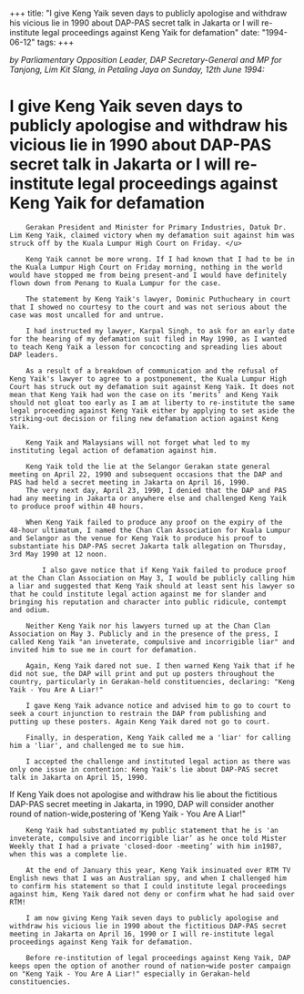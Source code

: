 +++ 
title: "I give Keng Yaik seven days to publicly apologise and withdraw his vicious lie in 1990 about DAP-PAS secret talk in Jakarta or I will re-institute legal proceedings against Keng Yaik for defamation"
date: "1994-06-12"
tags:
+++

_by Parliamentary Opposition Leader, DAP Secretary-General and MP for Tanjong, Lim Kit Slang, in Petaling Jaya on Sunday, 12th June 1994:_

# I give Keng Yaik seven days to publicly apologise and withdraw his vicious lie in 1990 about DAP-PAS secret talk in Jakarta or I will re-institute legal proceedings against Keng Yaik for defamation

		Gerakan President and Minister for Primary Industries, Datuk Dr. Lim Keng Yaik, claimed victory when my defamation suit against him was struck off by the Kuala Lumpur High Court on Friday. </u>

		Keng Yaik cannot be more wrong. If I had known that I had to be in the Kuala Lumpur High Court on Friday morning, nothing in the world would have stopped me from being present-and I would have definitely flown down from Penang to Kuala Lumpur for the case.

		The statement by Keng Yaik's lawyer, Dominic Puthucheary in court that I showed no courtesy to the court and was not serious about the case was most uncalled for and untrue.

		I had instructed my lawyer, Karpal Singh, to ask for an early date for the hearing of my defamation suit filed in May 1990, as I wanted to teach Keng Yaik a lesson for concocting and spreading lies about DAP leaders.

		As a result of a breakdown of communication and the refusal of Keng Yaik's lawyer to agree to a postponement, the Kuala Lumpur High Court has struck out my defamation suit against Keng Yaik. It does not mean that Keng Yaik had won the case on its ‘merits’ and Keng Yaik should not gloat too early as I am at liberty to re-institute the same legal proceeding against Keng Yaik either by applying to set aside the striking-out decision or filing new defamation action against Keng Yaik.

		Keng Yaik and Malaysians will not forget what led to my instituting legal action of defamation against him.

		Keng Yaik told the lie at the Selangor Gerakan state general meeting on April 22, 1990 and subsequent occasions that the DAP and PAS had held a secret meeting in Jakarta on April 16, 1990.
		The very next day, April 23, 1990, I denied that the DAP and PAS had any meeting in Jakarta or anywhere else and challenged Keng Yaik to produce proof within 48 hours.

		When Keng Yaik failed to produce any proof on the expiry of the 48-hour ultimatum, I named the Chan Clan Association for Kuala Lumpur and Selangor as the venue for Keng Yaik to produce his proof to substantiate his DAP-PAS secret Jakarta talk allegation on Thursday, 3rd May 1990 at 12 noon.

			I also gave notice that if Keng Yaik failed to produce proof at the Chan Clan Association on May 3, I would be publicly calling him a liar and suggested that Keng Yaik should at least sent his lawyer so that he could institute legal action against me for slander and bringing his reputation and character into public ridicule, contempt and odium.

		Neither Keng Yaik nor his lawyers turned up at the Chan Clan Association on May 3. Publicly and in the presence of the press, I called Keng Yaik "an inveterate, compulsive and incorrigible liar" and invited him to sue me in court for defamation.	

		Again, Keng Yaik dared not sue. I then warned Keng Yaik that if he did not sue, the DAP will print and put up posters throughout the country, particularly in Gerakan-held constituencies, declaring: "Keng Yaik - You Are A Liar!"

		I gave Keng Yaik advance notice and advised him to go to court to seek a court injunction to restrain the DAP from publishing and putting up these posters. Again Keng Yaik dared not go to court.

		Finally, in desperation, Keng Yaik called me a 'liar' for calling him a 'liar', and challenged me to sue him.

		I accepted the challenge and instituted legal action as there was only one issue in contention: Keng Yaik's lie about DAP-PAS secret talk in Jakarta on April 15, 1990.

If Keng Yaik does not apologise and withdraw his lie about the fictitious DAP-PAS secret meeting in Jakarta, in 1990, DAP will consider another round of nation-wide,postering of 'Keng Yaik - You Are A Liar!"	

		Keng Yaik had substantiated my public statement that he is 'an inveterate, compulsive and incorrigible liar’ as he once told Mister Weekly that I had a private 'closed-door -meeting’ with him in1987, when this was a complete lie.

		At the end of January this year, Keng Yaik insinuated over RTM TV English news that I was an Australian spy, and when I challenged him to confirm his statement so that I could institute legal proceedings against him, Keng Yaik dared not deny or confirm what he had said over RTM!

		I am now giving Keng Yaik seven days to publicly apologise and withdraw his vicious lie in 1990 about the fictitious DAP-PAS secret meeting in Jakarta on April 16, 1990 or I will re-institute legal proceedings against Keng Yaik for defamation.	

		Before re-institution of legal proceedings against Keng Yaik, DAP keeps open the option of another round of nation¬wide poster campaign on "Keng Yaik - You Are A Liar!" especially in Gerakan-held constituencies.
 
